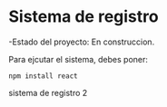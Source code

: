 <h1> Sistema de registro</h1>

-Estado del proyecto: En construccion.

Para ejcutar el sistema, debes poner:

```npm install react```

sistema de registro 2 
